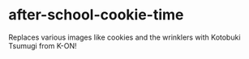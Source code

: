 # after-school-cookie-time
Replaces various images like cookies and the wrinklers with Kotobuki Tsumugi from K-ON!
